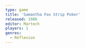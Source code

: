 ```yaml
---
type: game
title: 'Samantha Fox Strip Poker'
released: 1986
editor: Martech
players: 1
genres:
  - Réflexion
---
```

